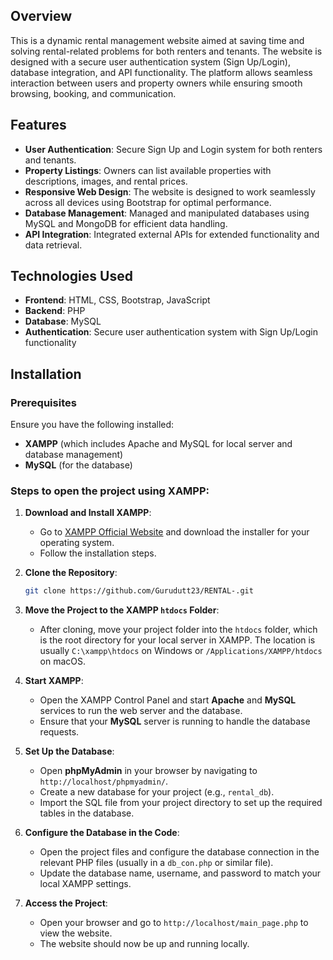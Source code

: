 ## Overview
This is a dynamic rental management website aimed at saving time and solving rental-related problems for both renters and tenants. The website is designed with a secure user authentication system (Sign Up/Login), database integration, and API functionality. The platform allows seamless interaction between users and property owners while ensuring smooth browsing, booking, and communication.

## Features
- **User Authentication**: Secure Sign Up and Login system for both renters and tenants.
- **Property Listings**: Owners can list available properties with descriptions, images, and rental prices.
- **Responsive Web Design**: The website is designed to work seamlessly across all devices using Bootstrap for optimal performance.
- **Database Management**: Managed and manipulated databases using MySQL and MongoDB for efficient data handling.
- **API Integration**: Integrated external APIs for extended functionality and data retrieval.

## Technologies Used
- **Frontend**: HTML, CSS, Bootstrap, JavaScript
- **Backend**: PHP
- **Database**: MySQL
- **Authentication**: Secure user authentication system with Sign Up/Login functionality

## Installation

### Prerequisites
Ensure you have the following installed:
- **XAMPP** (which includes Apache and MySQL for local server and database management)
- **MySQL** (for the database)

### Steps to open the project using XAMPP:

1. **Download and Install XAMPP**:
   - Go to [XAMPP Official Website](https://www.apachefriends.org/index.html) and download the installer for your operating system.
   - Follow the installation steps.

2. **Clone the Repository**:
    ```bash
    git clone https://github.com/Gurudutt23/RENTAL-.git
    ```

3. **Move the Project to the XAMPP `htdocs` Folder**:
   - After cloning, move your project folder into the `htdocs` folder, which is the root directory for your local server in XAMPP. The location is usually `C:\xampp\htdocs` on Windows or `/Applications/XAMPP/htdocs` on macOS.

4. **Start XAMPP**:
   - Open the XAMPP Control Panel and start **Apache** and **MySQL** services to run the web server and the database.
   - Ensure that your **MySQL** server is running to handle the database requests.

5. **Set Up the Database**:
   - Open **phpMyAdmin** in your browser by navigating to `http://localhost/phpmyadmin/`.
   - Create a new database for your project (e.g., `rental_db`).
   - Import the SQL file from your project directory to set up the required tables in the database.

6. **Configure the Database in the Code**:
   - Open the project files and configure the database connection in the relevant PHP files (usually in a `db_con.php` or similar file).
   - Update the database name, username, and password to match your local XAMPP settings.

7. **Access the Project**:
   - Open your browser and go to `http://localhost/main_page.php` to view the website.
   - The website should now be up and running locally.
